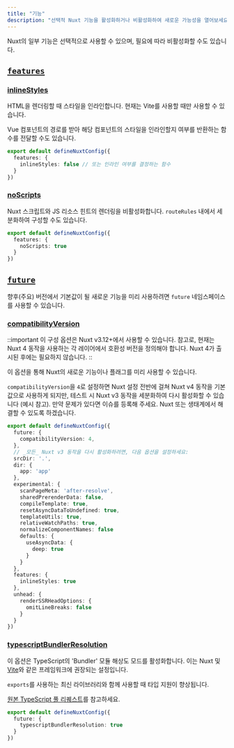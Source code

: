 ```yaml
---
title: "기능"
description: "선택적 Nuxt 기능을 활성화하거나 비활성화하여 새로운 가능성을 열어보세요."
---
```


Nuxt의 일부 기능은 선택적으로 사용할 수 있으며, 필요에 따라 비활성화할 수도 있습니다.

## [`features`](#features)

### [inlineStyles](#inlinestyles)

HTML을 렌더링할 때 스타일을 인라인합니다. 현재는 Vite를 사용할 때만 사용할 수 있습니다.

Vue 컴포넌트의 경로를 받아 해당 컴포넌트의 스타일을 인라인할지 여부를 반환하는 함수를 전달할 수도 있습니다.

```ts [nuxt.config.ts]
export default defineNuxtConfig({
  features: {
    inlineStyles: false // 또는 인라인 여부를 결정하는 함수
  }
})
```

### [noScripts](#noscripts)

Nuxt 스크립트와 JS 리소스 힌트의 렌더링을 비활성화합니다. `routeRules` 내에서 세분화하여 구성할 수도 있습니다.

```ts [nuxt.config.ts]
export default defineNuxtConfig({
  features: {
    noScripts: true
  }
})
```

## [`future`](#future)

향후(주요) 버전에서 기본값이 될 새로운 기능을 미리 사용하려면 `future` 네임스페이스를 사용할 수 있습니다.

### [compatibilityVersion](#compatibilityversion)

::important
이 구성 옵션은 Nuxt v3.12+에서 사용할 수 있습니다. 참고로, 현재는 Nuxt 4 동작을 사용하는 각 레이어에서 호환성 버전을 정의해야 합니다. Nuxt 4가 출시된 후에는 필요하지 않습니다.
::

이 옵션을 통해 Nuxt의 새로운 기능이나 플래그를 미리 사용할 수 있습니다.

`compatibilityVersion`을 `4`로 설정하면
Nuxt 설정 전반에 걸쳐 Nuxt v4 동작을 기본값으로 사용하게 되지만, 테스트 시 Nuxt v3 동작을 세분화하여 다시 활성화할 수 있습니다
(예시 참고). 만약 문제가 있다면 이슈를 등록해 주세요.
Nuxt 또는 생태계에서 해결할 수 있도록 하겠습니다.

```ts
export default defineNuxtConfig({
  future: {
    compatibilityVersion: 4,
  },
  // _모든_ Nuxt v3 동작을 다시 활성화하려면, 다음 옵션을 설정하세요:
  srcDir: '.',
  dir: {
    app: 'app'
  },
  experimental: {
    scanPageMeta: 'after-resolve',
    sharedPrerenderData: false,
    compileTemplate: true,
    resetAsyncDataToUndefined: true,
    templateUtils: true,
    relativeWatchPaths: true,
    normalizeComponentNames: false
    defaults: {
      useAsyncData: {
        deep: true
      }
    }
  },
  features: {
    inlineStyles: true
  },
  unhead: {
    renderSSRHeadOptions: {
      omitLineBreaks: false
    }
  }
})
```

### [typescriptBundlerResolution](#typescriptbundlerresolution)

이 옵션은 TypeScript의 'Bundler' 모듈 해상도 모드를 활성화합니다.
이는 Nuxt 및 [Vite](https://vite.dev/guide/performance.html#reduce-resolve-operations)와 같은 프레임워크에 권장되는 설정입니다.

`exports`를 사용하는 최신 라이브러리와 함께 사용할 때 타입 지원이 향상됩니다.

[원본 TypeScript 풀 리퀘스트](https://github.com/microsoft/TypeScript/pull/51669)를 참고하세요.

```ts [nuxt.config.ts]
export default defineNuxtConfig({
  future: {
    typescriptBundlerResolution: true
  }
})
```

